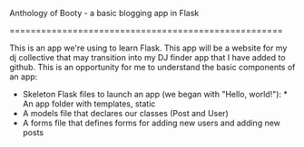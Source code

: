 Anthology of Booty - a basic blogging app in Flask

====================================================


This is an app we're using to learn Flask.  This app will be a website for my dj collective that may transition into my DJ finder app that I have added to github.  This is an opportunity for me to understand the basic components of an app:


- Skeleton Flask files to launch an app (we began with "Hello, world!"):
		* An app folder with templates, static
- A models file that declares our classes (Post and User)
- A forms file that defines forms for adding new users and adding new posts

